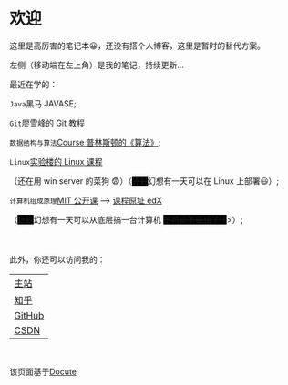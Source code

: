 ﻿<style>
    del {
        background-color: #000;
    }
    del:hover {
        background-color: #fff;
    }
</style>
# 欢迎

这里是高厉害的笔记本😀，还没有搭个人博客，这里是暂时的替代方案。

左侧（移动端在左上角）是我的笔记，持续更新...

最近在学的：

`Java`黑马 JAVASE;



`Git`[廖雪峰的 Git 教程](https://www.liaoxuefeng.com/wiki/896043488029600)



`数据结构与算法`[Course 普林斯顿的《算法》](https://www.coursera.org/learn/algorithms-part1/home/welcome);



`Linux`[实验楼的 Linux 课程](https://www.lanqiao.cn/courses/1653)

（还在用 win server 的菜狗 😨）（<del>计划</del>幻想有一天可以在 Linux 上部署😃）;



`计算机组成原理`[MIT 公开课](https://www.bilibili.com/video/BV1gk4y1B7VE) --> [课程原址 edX ](https://courses.edx.org/courses/course-v1:MITx+6.004.1x_3+3T2016/course/)

（<del>计划</del>幻想有一天可以从底层搞一台计算机 <del>不可能不要想了👎</del>>）;





<br/>

此外，你还可以访问我的：

|                                                   |
| ------------------------------------------------- |
| [主站](https://gaolihai.top) |
| [知乎](https://www.zhihu.com/people/gao-jun-kang) |
| [GitHub](https://github.com/GAOSILIHAI)           |
| [CSDN](https://blog.csdn.net/qq_16181837) |

<br/>

该页面基于[Docute](https://docute.org/)

